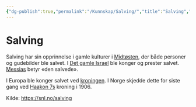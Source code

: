 ```yaml
---
{"dg-publish":true,"permalink":"/Kunnskap/Salving/","title":"Salving","tags":["historie"]}
---
```



# Salving
Salving har sin opprinnelse i gamle kulturer i [Midtøsten](https://snl.no/Midt%C3%B8sten), der både personer og gudebilder ble salvet. I [Det gamle Israel](https://snl.no/Det_gamle_Israel) ble konger og prester salvet. [Messias](https://snl.no/Messias) betyr «den salvede».

I Europa ble konger salvet ved [kroningen](https://snl.no/kroning). I Norge skjedde dette for siste gang ved [Haakon 7s](https://snl.no/Haakon_7) kroning i 1906.

Kilde: <https://snl.no/salving>
